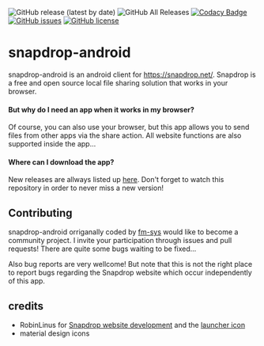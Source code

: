 ![GitHub release (latest by date)](https://img.shields.io/github/v/release/fm-sys/snapdrop-android) ![GitHub All Releases](https://img.shields.io/github/downloads/fm-sys/snapdrop-android/total) [![Codacy Badge](https://app.codacy.com/project/badge/Grade/6a918bb3dc624cba87b5139f2cb4597d)](https://www.codacy.com/gh/fm-sys/snapdrop-android/dashboard?utm_source=github.com&amp;utm_medium=referral&amp;utm_content=fm-sys/snapdrop-android&amp;utm_campaign=Badge_Grade) [![GitHub issues](https://img.shields.io/github/issues/fm-sys/snapdrop-android)](https://github.com/fm-sys/snapdrop-android/issues) [![GitHub license](https://img.shields.io/github/license/fm-sys/snapdrop-android)](https://github.com/fm-sys/snapdrop-android/blob/master/LICENSE)
# snapdrop-android
snapdrop-android is an android client for https://snapdrop.net/. Snapdrop is a free and open source local file sharing solution that works in your browser.

#### But why do I need an app when it works in my browser? 
Of course, you can also use your browser, but this app allows you to send files from other apps via the share action. All website functions are also supported inside the app...

#### Where can I download the app?
New releases are allways listed up [here](https://github.com/fm-sys/snapdrop-android/releases/). Don't forget to watch this repository in order to never miss a new version!

## Contributing

snapdrop-android orriganally coded by [fm-sys](https://github.com/fm-sys) would like to become a community project. I invite your participation through issues and pull requests! There are quite some bugs waiting to be fixed...

Also bug reports are very wellcome! But note that this is not the right place to report bugs regarding the Snapdrop website which occur independently of this app.

## credits
- RobinLinus for [Snapdrop website development](https://github.com/RobinLinus/snapdrop) and the [launcher icon](client/images/logo_blue_512x512.png)
- material design icons 
